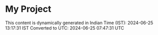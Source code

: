 # My Project

This content is dynamically generated in Indian Time (IST): 2024-06-25 13:17:31 IST
Converted to UTC: 2024-06-25 07:47:31 UTC
